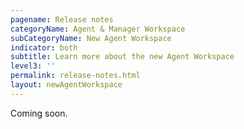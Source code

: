 ```yaml
---
pagename: Release notes
categoryName: Agent & Manager Workspace
subCategoryName: New Agent Workspace
indicator: both
subtitle: Learn more about the new Agent Workspace
level3: ''
permalink: release-notes.html
layout: newAgentWorkspace
---
```


Coming soon.
